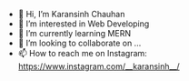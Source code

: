 - 👋 Hi, I’m Karansinh Chauhan
- 👀 I’m interested in Web Developing
- 🌱 I’m currently learning MERN
- 💞️ I’m looking to collaborate on ...
- 📫 How to reach me on Instagram: https://www.instagram.com/__karansinh__/

<!---
karan898/karan898 is a ✨ special ✨ repository because its `README.md` (this file) appears on your GitHub profile.
You can click the Preview link to take a look at your changes.
--->
